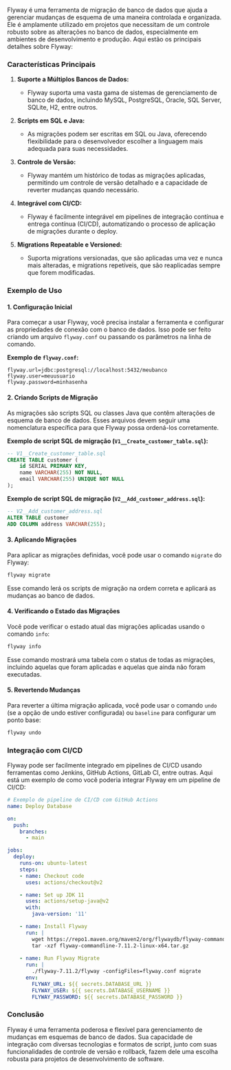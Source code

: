 Flyway é uma ferramenta de migração de banco de dados que ajuda a gerenciar mudanças de esquema de uma maneira controlada e organizada. Ele é amplamente utilizado em projetos que necessitam de um controle robusto sobre as alterações no banco de dados, especialmente em ambientes de desenvolvimento e produção. Aqui estão os principais detalhes sobre Flyway:

### Características Principais

1. **Suporte a Múltiplos Bancos de Dados:**
    - Flyway suporta uma vasta gama de sistemas de gerenciamento de banco de dados, incluindo MySQL, PostgreSQL, Oracle, SQL Server, SQLite, H2, entre outros.

2. **Scripts em SQL e Java:**
    - As migrações podem ser escritas em SQL ou Java, oferecendo flexibilidade para o desenvolvedor escolher a linguagem mais adequada para suas necessidades.

3. **Controle de Versão:**
    - Flyway mantém um histórico de todas as migrações aplicadas, permitindo um controle de versão detalhado e a capacidade de reverter mudanças quando necessário.

4. **Integrável com CI/CD:**
    - Flyway é facilmente integrável em pipelines de integração contínua e entrega contínua (CI/CD), automatizando o processo de aplicação de migrações durante o deploy.

5. **Migrations Repeatable e Versioned:**
    - Suporta migrations versionadas, que são aplicadas uma vez e nunca mais alteradas, e migrations repetíveis, que são reaplicadas sempre que forem modificadas.

### Exemplo de Uso

#### 1. Configuração Inicial

Para começar a usar Flyway, você precisa instalar a ferramenta e configurar as propriedades de conexão com o banco de dados. Isso pode ser feito criando um arquivo `flyway.conf` ou passando os parâmetros na linha de comando.

**Exemplo de `flyway.conf`:**
```properties
flyway.url=jdbc:postgresql://localhost:5432/meubanco
flyway.user=meuusuario
flyway.password=minhasenha
```

#### 2. Criando Scripts de Migração

As migrações são scripts SQL ou classes Java que contêm alterações de esquema de banco de dados. Esses arquivos devem seguir uma nomenclatura específica para que Flyway possa ordená-los corretamente.

**Exemplo de script SQL de migração (`V1__Create_customer_table.sql`):**
```sql
-- V1__Create_customer_table.sql
CREATE TABLE customer (
    id SERIAL PRIMARY KEY,
    name VARCHAR(255) NOT NULL,
    email VARCHAR(255) UNIQUE NOT NULL
);
```

**Exemplo de script SQL de migração (`V2__Add_customer_address.sql`):**
```sql
-- V2__Add_customer_address.sql
ALTER TABLE customer
ADD COLUMN address VARCHAR(255);
```

#### 3. Aplicando Migrações

Para aplicar as migrações definidas, você pode usar o comando `migrate` do Flyway:

```bash
flyway migrate
```

Esse comando lerá os scripts de migração na ordem correta e aplicará as mudanças ao banco de dados.

#### 4. Verificando o Estado das Migrações

Você pode verificar o estado atual das migrações aplicadas usando o comando `info`:

```bash
flyway info
```

Esse comando mostrará uma tabela com o status de todas as migrações, incluindo aquelas que foram aplicadas e aquelas que ainda não foram executadas.

#### 5. Revertendo Mudanças

Para reverter a última migração aplicada, você pode usar o comando `undo` (se a opção de undo estiver configurada) ou `baseline` para configurar um ponto base:

```bash
flyway undo
```

### Integração com CI/CD

Flyway pode ser facilmente integrado em pipelines de CI/CD usando ferramentas como Jenkins, GitHub Actions, GitLab CI, entre outras. Aqui está um exemplo de como você poderia integrar Flyway em um pipeline de CI/CD:

```yaml
# Exemplo de pipeline de CI/CD com GitHub Actions
name: Deploy Database

on:
  push:
    branches:
      - main

jobs:
  deploy:
    runs-on: ubuntu-latest
    steps:
    - name: Checkout code
      uses: actions/checkout@v2

    - name: Set up JDK 11
      uses: actions/setup-java@v2
      with:
        java-version: '11'

    - name: Install Flyway
      run: |
        wget https://repo1.maven.org/maven2/org/flywaydb/flyway-commandline/7.11.2/flyway-commandline-7.11.2-linux-x64.tar.gz
        tar -xzf flyway-commandline-7.11.2-linux-x64.tar.gz
        
    - name: Run Flyway Migrate
      run: |
        ./flyway-7.11.2/flyway -configFiles=flyway.conf migrate
      env:
        FLYWAY_URL: ${{ secrets.DATABASE_URL }}
        FLYWAY_USER: ${{ secrets.DATABASE_USERNAME }}
        FLYWAY_PASSWORD: ${{ secrets.DATABASE_PASSWORD }}
```

### Conclusão

Flyway é uma ferramenta poderosa e flexível para gerenciamento de mudanças em esquemas de banco de dados. Sua capacidade de integração com diversas tecnologias e formatos de script, junto com suas funcionalidades de controle de versão e rollback, fazem dele uma escolha robusta para projetos de desenvolvimento de software.